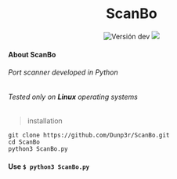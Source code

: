 <h1 align="center">ScanBo</h1>
<p align="center">
	<img src="https://img.shields.io/badge/version-1.0.0-blue?style=flat-square" alt="Versión dev" />
	<a href="https://github.com/dunp3r/ScanBo/master/LICENSE"><img src="https://img.shields.io/github/license/dunp3r/ScanBo?style=flat-square" /></a>
</p>



#### About ScanBo
###### Port scanner developed in Python
###### Tested only on **Linux** operating systems
> installation

```
git clone https://github.com/Dunp3r/ScanBo.git
cd ScanBo
python3 ScanBo.py
```

#### Use `$ python3 ScanBo.py`



